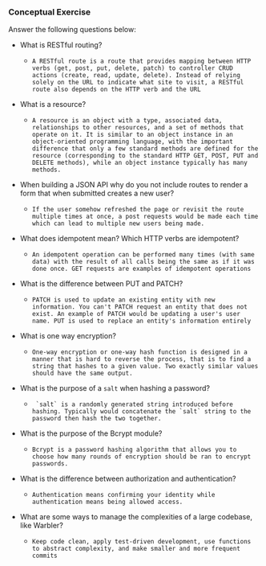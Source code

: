 ### Conceptual Exercise

Answer the following questions below:

- What is RESTful routing?
    * ```A RESTful route is a route that provides mapping between HTTP verbs (get, post, put, delete, patch) to controller CRUD actions (create, read, update, delete). Instead of relying solely on the URL to indicate what site to visit, a RESTful route also depends on the HTTP verb and the URL```

- What is a resource?
    * ```A resource is an object with a type, associated data, relationships to other resources, and a set of methods that operate on it. It is similar to an object instance in an object-oriented programming language, with the important difference that only a few standard methods are defined for the resource (corresponding to the standard HTTP GET, POST, PUT and DELETE methods), while an object instance typically has many methods.```

- When building a JSON API why do you not include routes to render a form that when submitted creates a new user?
    * ```If the user somehow refreshed the page or revisit the route multiple times at once, a post requests would be made each time which can lead to multiple new users being made.```

- What does idempotent mean? Which HTTP verbs are idempotent?
    * ```An idempotent operation can be performed many times (with same data) with the result of all calls being the same as if it was done once. GET requests are examples of idempotent operations```

- What is the difference between PUT and PATCH?
    * ```PATCH is used to update an existing entity with new information. You can't PATCH request an entity that does not exist. An example of PATCH would be updating a user's user name. PUT is used to replace an entity's information entirely```

- What is one way encryption?
    * ```One-way encryption or one-way hash function is designed in a manner that is hard to reverse the process, that is to find a string that hashes to a given value. Two exactly similar values should have the same output.```

- What is the purpose of a `salt` when hashing a password?
    * ``` `salt` is a randomly generated string introduced before hashing. Typically would concatenate the `salt` string to the password then hash the two together.```

- What is the purpose of the Bcrypt module?
    * ```Bcrypt is a password hashing algorithm that allows you to choose how many rounds of encryption should be ran to encrypt passwords.```

- What is the difference between authorization and authentication?
    * ```Authentication means confirming your identity while authentication means being allowed access.```

- What are some ways to manage the complexities of a large codebase, like Warbler?
    * ```Keep code clean, apply test-driven development, use functions to abstract complexity, and make smaller and more frequent commits```